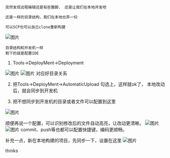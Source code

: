 ```
突然发现远程编辑还是有些蹩脚， 还是让我们在本地开发吧

还是一样的目录结构，我们在本地也弄一份

可以SCP也可以自己clone重新构建
```
![图片](/upload/00100002016033c30e.png)

```
目录结构和开发机一样
剩下的就是配置IDE

```
1. Tools->DeployMent->Deployment

![图片](/upload/00100003010232f309.png)
![图片](/upload/00100004010232f309.png)
对应好目录关系

2. 把Tools->DeployMent->AutomaticUpload 勾选上，这样就ok了， 本地改动后，就会同步到开发机

3. 把不想同步到开发机的目录或者文件可以配置到这里

![图片](/upload/00100008010232f309.png)

顺便再说一个配置，可以识别修改后的文件自动高亮，让改动更清晰。
![图片](/upload/0010000501e23f430a.png)
![图片](/upload/00100006019032b30b.png)
commit、push等也都可以配置快捷键，编码更顺畅。


补充一点，新在本地构建的项目，先同步一下，设置在这里
![图片](/upload/00100007013326d303.png)

thinks

